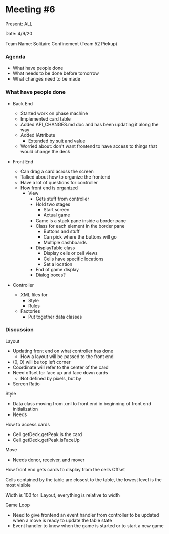# Meeting #6
Present: ALL

Date: 4/9/20

Team Name: Solitaire Confinement (Team 52 Pickup)

### Agenda
* What have people done
* What needs to be done before tomorrow
* What changes need to be made

### What have people done
* Back End
    * Started work on phase machine
    * Implemented card table
    * Added API_CHANGES.md doc and has been updating it along the way
    * Added IAttribute
        * Extended by suit and value
    * Worried about: don't want frontend to have access to things that would change the deck

* Front End
    * Can drag a card across the screen
    * Talked about how to organize the frontend
    * Have a lot of questions for controller
    * How front end is organized
        * View
            * Gets stuff from controller
            * Hold two stages
                * Start screen
                * Actual game
            * Game is a stack pane inside a border pane
            * Class for each element in the border pane
                * Buttons and stuff
                * Can pick where the buttons will go
                * Multiple dashboards
            * DisplayTable class
                * Display cells or cell views
                * Cells have specific locations
                * Set a location
            * End of game display
            * Dialog boxes?

* Controller
    * XML files for 
        * Style
        * Rules 
    * Factories
        * Put together data classes 

### Discussion

Layout
* Updating front end on what controller has done
    * How a layout will be passed to the front end
* (0, 0) will be top left corner
* Coordinate will refer to the center of the card
* Need offset for face up and face down cards
    * Not defined by pixels, but by
* Screen Ratio

Style
* Data class moving from xml to front end in beginning of front end initialization
* Needs

How to access cards
* Cell.getDeck.getPeak is the card
* Cell.getDeck.getPeak.isFaceUp

Move
* Needs donor, receiver, and mover

How front end gets cards to display from the cells
Offset

Cells contained by the table are closest to the table, the lowest level is the most visible

Width is 100 for ILayout, everything is relative to width

Game Loop
* Need to give frontend an event handler from controller to be updated when a move is ready to update the table state
* Event handler to know when the game is started or to start a new game
